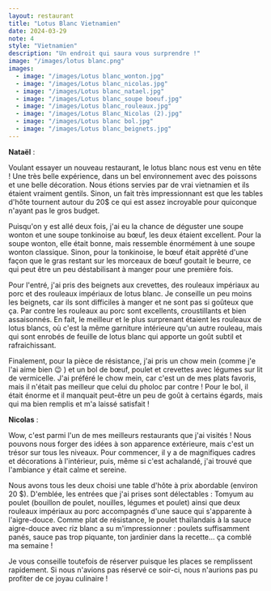 ```yaml
---
layout: restaurant
title: "Lotus Blanc Vietnamien"
date: 2024-03-29
note: 4
style: "Vietnamien"
description: "Un endroit qui saura vous surprendre !"
image: "/images/lotus blanc.png"
images:
  - image: "/images/Lotus blanc_wonton.jpg"
  - image: "/images/Lotus blanc_nicolas.jpg"
  - image: "/images/Lotus blanc_natael.jpg"
  - image: "/images/Lotus blanc_soupe boeuf.jpg"
  - image: "/images/Lotus blanc_rouleaux.jpg"
  - image: "/images/Lotus Blanc_Nicolas (2).jpg"
  - image: "/images/Lotus blanc bol.jpg"
  - image: "/images/Lotus blanc_beignets.jpg"
---
```


**Nataël** :

Voulant essayer un nouveau restaurant, le lotus blanc nous est venu en tête ! Une très belle expérience, dans un bel environnement avec des poissons et une belle décoration. Nous étions servies par de vrai vietnamien et ils étaient vraiment gentils. Sinon, un fait très impressionnant est que les tables d'hôte tournent autour du 20$ ce qui est assez incroyable pour quiconque n'ayant pas le gros budget.

Puisqu'on y est allé deux fois, j'ai eu la chance de déguster une soupe wonton et une soupe tonkinoise au bœuf, les deux étaient excellent. Pour la soupe wonton, elle était bonne, mais ressemble énormément à une soupe wonton classique. Sinon, pour la tonkinoise, le bœuf était apprêté d'une façon que le gras restant sur les morceaux de bœuf goutait le beurre, ce qui peut être un peu déstabilisant à manger pour une première fois.

Pour l'entré, j'ai pris des beignets aux crevettes, des rouleaux impériaux au porc et des rouleaux impériaux de lotus blanc. Je conseille un peu moins les beignets, car ils sont difficiles à manger et ne sont pas si goûteux que ça. Par contre les rouleaux au porc sont excellents, croustillants et bien assaisonnés. En fait, le meilleur et le plus surprenant étaient les rouleaux de lotus blancs, où c'est la même garniture intérieure qu'un autre rouleau, mais qui sont enrobés de feuille de lotus blanc qui apporte un goût subtil et rafraichissant.

Finalement, pour la pièce de résistance, j'ai pris un chow mein (comme j'e l'ai aime bien 😉 ) et un bol de bœuf, poulet et crevettes avec légumes sur lit de vermicelle. J'ai préféré le chow mein, car c'est un de mes plats favoris, mais il n'était pas meilleur que celui du pholoc par contre ! Pour le bol, il était énorme et il manquait peut-être un peu de goût à certains égards, mais qui ma bien remplis et m'a laissé satisfait !

**Nicolas** :

Wow, c'est parmi l'un de mes meilleurs restaurants que j'ai visités ! Nous pouvons nous forger des idées à son apparence extérieure, mais c'est un trésor sur tous les niveaux. Pour commencer, il y a de magnifiques cadres et décorations à l'intérieur, puis, même si c'est achalandé, j'ai trouvé que l'ambiance y était calme et sereine.

Nous avons tous les deux choisi une table d'hôte à prix abordable (environ 20 $). D'emblée, les entrées que j'ai prises sont délectables : Tomyum au poulet (bouillon de poulet, nouilles, légumes et poulet) ainsi que deux rouleaux impériaux au porc accompagnés d'une sauce qui s'apparente à l'aigre-douce. Comme plat de résistance, le poulet thaïlandais à la sauce aigre-douce avec riz blanc a su m'impressionner : poulets suffisamment panés, sauce pas trop piquante, ton jardinier dans la recette… ça comblé ma semaine ! 

Je vous conseille toutefois de réserver puisque les places se remplissent rapidement. Si nous n'avions pas réservé ce soir-ci, nous n'aurions pas pu profiter de ce joyau culinaire ! 